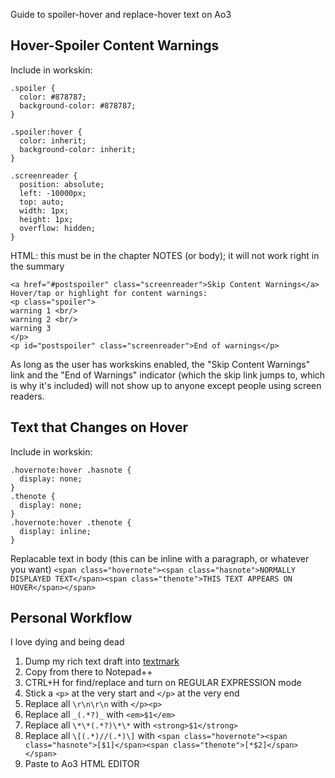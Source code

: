 Guide to spoiler-hover and replace-hover text on Ao3

## Hover-Spoiler Content Warnings
Include in workskin:

```
.spoiler {
  color: #878787;
  background-color: #878787;
}

.spoiler:hover {
  color: inherit;
  background-color: inherit;
}

.screenreader {
  position: absolute;
  left: -10000px;
  top: auto;
  width: 1px;
  height: 1px;
  overflow: hidden;
}
```

HTML: this must be in the chapter NOTES (or body); it will not work right in the summary
```
<a href="#postspoiler" class="screenreader">Skip Content Warnings</a>
Hover/tap or highlight for content warnings:
<p class="spoiler">
warning 1 <br/>
warning 2 <br/>
warning 3
</p>
<p id="postspoiler" class="screenreader">End of warnings</p>
```

As long as the user has workskins enabled, the "Skip Content Warnings" link and the "End of Warnings" indicator (which the skip link jumps to, which is why it's included) will not show up to anyone except people using screen readers.

## Text that Changes on Hover
Include in workskin:
```
.hovernote:hover .hasnote {
  display: none;
}
.thenote {
  display: none;
}
.hovernote:hover .thenote {
  display: inline;
}
```

Replacable text in body (this can be inline with a paragraph, or whatever you want)
`<span class="hovernote"><span class="hasnote">NORMALLY DISPLAYED TEXT</span><span class="thenote">THIS TEXT APPEARS ON HOVER</span></span>`

## Personal Workflow
I love dying and being dead

1. Dump my rich text draft into [textmark](https://textmark.js.org/)
2. Copy from there to Notepad++
3. CTRL+H for find/replace and turn on REGULAR EXPRESSION mode
4. Stick a `<p>` at the very start and `</p>` at the very end
5. Replace all `\r\n\r\n` with `</p><p>`
6. Replace all `_(.*?)_` with `<em>$1</em>`
7. Replace all `\*\*(.*?)\*\*` with `<strong>$1</strong>`
8. Replace all `\[(.*)//(.*)\]` with `<span class="hovernote"><span class="hasnote">[$1]</span><span class="thenote">[*$2]</span></span>`
9. Paste to Ao3 HTML EDITOR
